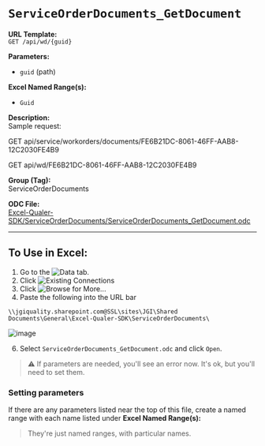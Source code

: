 # `ServiceOrderDocuments_GetDocument`

**URL Template:**  
`GET /api/wd/{guid}`

**Parameters:**  
- `guid` (path)

**Excel Named Range(s):**  
- `Guid`

**Description:**  
Sample request:
            
GET api/service/workorders/documents/FE6B21DC-8061-46FF-AAB8-12C2030FE4B9
            
GET api/wd/FE6B21DC-8061-46FF-AAB8-12C2030FE4B9

**Group (Tag):**  
ServiceOrderDocuments

**ODC File:**  
[Excel-Qualer-SDK/ServiceOrderDocuments/ServiceOrderDocuments_GetDocument.odc](https://github.com/Johnson-Gage-Inspection-Inc/qualer-sdk-odc/blob/main/Excel-Qualer-SDK/ServiceOrderDocuments/ServiceOrderDocuments_GetDocument.odc)

---

To Use in Excel:
---

1. Go to the ![`Data`](https://github.com/user-attachments/assets/da437a70-57b3-4c5b-bb01-4910ece19ed1)
 tab.
3. Click ![Existing Connections](https://github.com/user-attachments/assets/a2f1ed67-b2e0-4c23-ac90-68c870e60289)
4. Click ![`Browse for More...`](https://github.com/user-attachments/assets/8e698494-6865-41e7-b6fa-043aea81809a)
5. Paste the following into the URL bar
```
\\jgiquality.sharepoint.com@SSL\sites\JGI\Shared Documents\General\Excel-Qualer-SDK\ServiceOrderDocuments\
```

![image](https://github.com/user-attachments/assets/1e1a8d87-0377-446d-aaf5-d78562991db3)

6. Select `ServiceOrderDocuments_GetDocument.odc` and click `Open`.

> ⚠️ If parameters are needed, you'll see an error now. It's ok, but you'll need to set them.

### Setting parameters
If there are any parameters listed near the top of this file, create a named range with each name listed under **Excel Named Range(s):**
> They're just named ranges, with particular names.
